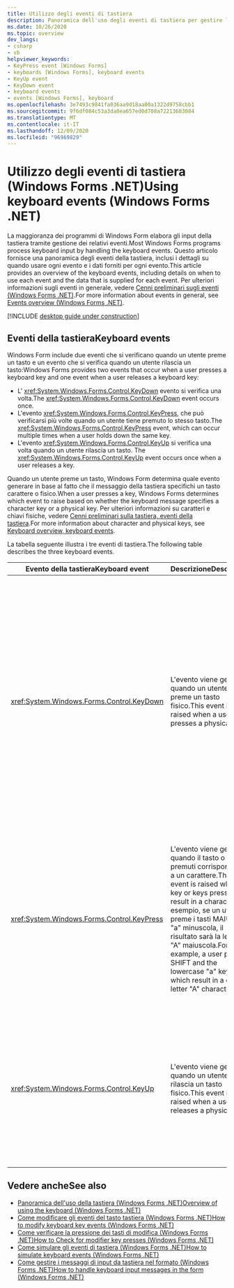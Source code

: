```yaml
---
title: Utilizzo degli eventi di tastiera
description: Panoramica dell'uso degli eventi di tastiera per gestire l'input da tastiera. Questo articolo fornisce un elenco di eventi correlati alla tastiera e quando usarli.
ms.date: 10/26/2020
ms.topic: overview
dev_langs:
- csharp
- vb
helpviewer_keywords:
- KeyPress event [Windows Forms]
- keyboards [Windows Forms], keyboard events
- KeyUp event
- KeyDown event
- keyboard events
- events [Windows Forms], keyboard
ms.openlocfilehash: 3e7493c9841fa036aa9d18aa00a1322d9758cbb1
ms.sourcegitcommit: 9f6df084c53a3da0ea657ed0d708a72213683084
ms.translationtype: MT
ms.contentlocale: it-IT
ms.lasthandoff: 12/09/2020
ms.locfileid: "96969829"
---
```

# <a name="using-keyboard-events-windows-forms-net"></a><span data-ttu-id="5db43-104">Utilizzo degli eventi di tastiera (Windows Forms .NET)</span><span class="sxs-lookup"><span data-stu-id="5db43-104">Using keyboard events (Windows Forms .NET)</span></span>

<span data-ttu-id="5db43-105">La maggioranza dei programmi di Windows Form elabora gli input della tastiera tramite gestione dei relativi eventi.</span><span class="sxs-lookup"><span data-stu-id="5db43-105">Most Windows Forms programs process keyboard input by handling the keyboard events.</span></span> <span data-ttu-id="5db43-106">Questo articolo fornisce una panoramica degli eventi della tastiera, inclusi i dettagli su quando usare ogni evento e i dati forniti per ogni evento.</span><span class="sxs-lookup"><span data-stu-id="5db43-106">This article provides an overview of the keyboard events, including details on when to use each event and the data that is supplied for each event.</span></span> <span data-ttu-id="5db43-107">Per ulteriori informazioni sugli eventi in generale, vedere [Cenni preliminari sugli eventi (Windows Forms .NET)](../forms/events.md).</span><span class="sxs-lookup"><span data-stu-id="5db43-107">For more information about events in general, see [Events overview (Windows Forms .NET)](../forms/events.md).</span></span>

[!INCLUDE [desktop guide under construction](../../includes/desktop-guide-preview-note.md)]

## <a name="keyboard-events"></a><span data-ttu-id="5db43-108">Eventi della tastiera</span><span class="sxs-lookup"><span data-stu-id="5db43-108">Keyboard events</span></span>

<span data-ttu-id="5db43-109">Windows Form include due eventi che si verificano quando un utente preme un tasto e un evento che si verifica quando un utente rilascia un tasto:</span><span class="sxs-lookup"><span data-stu-id="5db43-109">Windows Forms provides two events that occur when a user presses a keyboard key and one event when a user releases a keyboard key:</span></span>

- <span data-ttu-id="5db43-110">L' <xref:System.Windows.Forms.Control.KeyDown> evento si verifica una volta.</span><span class="sxs-lookup"><span data-stu-id="5db43-110">The <xref:System.Windows.Forms.Control.KeyDown> event occurs once.</span></span>
- <span data-ttu-id="5db43-111">L'evento <xref:System.Windows.Forms.Control.KeyPress>, che può verificarsi più volte quando un utente tiene premuto lo stesso tasto.</span><span class="sxs-lookup"><span data-stu-id="5db43-111">The <xref:System.Windows.Forms.Control.KeyPress> event, which can occur multiple times when a user holds down the same key.</span></span>
- <span data-ttu-id="5db43-112">L'evento <xref:System.Windows.Forms.Control.KeyUp> si verifica una volta quando un utente rilascia un tasto. </span><span class="sxs-lookup"><span data-stu-id="5db43-112">The <xref:System.Windows.Forms.Control.KeyUp> event occurs once when a user releases a key.</span></span>

<span data-ttu-id="5db43-113">Quando un utente preme un tasto, Windows Form determina quale evento generare in base al fatto che il messaggio della tastiera specifichi un tasto carattere o fisico.</span><span class="sxs-lookup"><span data-stu-id="5db43-113">When a user presses a key, Windows Forms determines which event to raise based on whether the keyboard message specifies a character key or a physical key.</span></span> <span data-ttu-id="5db43-114">Per ulteriori informazioni su caratteri e chiavi fisiche, vedere [Cenni preliminari sulla tastiera, eventi della tastiera](overview.md#keyboard-events).</span><span class="sxs-lookup"><span data-stu-id="5db43-114">For more information about character and physical keys, see [Keyboard overview, keyboard events](overview.md#keyboard-events).</span></span>

<span data-ttu-id="5db43-115">La tabella seguente illustra i tre eventi di tastiera.</span><span class="sxs-lookup"><span data-stu-id="5db43-115">The following table describes the three keyboard events.</span></span>

|<span data-ttu-id="5db43-116">Evento della tastiera</span><span class="sxs-lookup"><span data-stu-id="5db43-116">Keyboard event</span></span>|<span data-ttu-id="5db43-117">Descrizione</span><span class="sxs-lookup"><span data-stu-id="5db43-117">Description</span></span>|<span data-ttu-id="5db43-118">Risultati</span><span class="sxs-lookup"><span data-stu-id="5db43-118">Results</span></span>|
|--------------------|-----------------|-------------|
|<xref:System.Windows.Forms.Control.KeyDown>|<span data-ttu-id="5db43-119">L'evento viene generato quando un utente preme un tasto fisico.</span><span class="sxs-lookup"><span data-stu-id="5db43-119">This event is raised when a user presses a physical key.</span></span>|<span data-ttu-id="5db43-120">Il gestore per <xref:System.Windows.Forms.Control.KeyDown> riceve:</span><span class="sxs-lookup"><span data-stu-id="5db43-120">The handler for <xref:System.Windows.Forms.Control.KeyDown> receives:</span></span><br /><br /> <ul><li><span data-ttu-id="5db43-121">Un parametro <xref:System.Windows.Forms.KeyEventArgs>, che fornisce la proprietà <xref:System.Windows.Forms.KeyEventArgs.KeyCode%2A> (che specifica un tasto fisico).</span><span class="sxs-lookup"><span data-stu-id="5db43-121">A <xref:System.Windows.Forms.KeyEventArgs> parameter, which provides the <xref:System.Windows.Forms.KeyEventArgs.KeyCode%2A> property (which specifies a physical keyboard button).</span></span></li><li><span data-ttu-id="5db43-122">La proprietà <xref:System.Windows.Forms.KeyEventArgs.Modifiers%2A> (MAIUSC, CTRL o ALT).</span><span class="sxs-lookup"><span data-stu-id="5db43-122">The <xref:System.Windows.Forms.KeyEventArgs.Modifiers%2A> property (SHIFT, CTRL, or ALT).</span></span></li><li><span data-ttu-id="5db43-123">La proprietà <xref:System.Windows.Forms.KeyEventArgs.KeyData%2A>, che combina il codice tasto e il modificatore.</span><span class="sxs-lookup"><span data-stu-id="5db43-123">The <xref:System.Windows.Forms.KeyEventArgs.KeyData%2A> property (which combines the key code and modifier).</span></span> <span data-ttu-id="5db43-124">Il parametro <xref:System.Windows.Forms.KeyEventArgs> include inoltre:</span><span class="sxs-lookup"><span data-stu-id="5db43-124">The <xref:System.Windows.Forms.KeyEventArgs> parameter also provides:</span></span><br /><br /> <ul><li><span data-ttu-id="5db43-125">La proprietà <xref:System.Windows.Forms.KeyEventArgs.Handled%2A>, che può essere impostata per impedire al controllo sottostante di ricevere il tasto.</span><span class="sxs-lookup"><span data-stu-id="5db43-125">The <xref:System.Windows.Forms.KeyEventArgs.Handled%2A> property, which can be set to prevent the underlying control from receiving the key.</span></span></li><li><span data-ttu-id="5db43-126">La proprietà <xref:System.Windows.Forms.KeyEventArgs.SuppressKeyPress%2A>, utilizzabile per eliminare gli eventi <xref:System.Windows.Forms.Control.KeyPress> e <xref:System.Windows.Forms.Control.KeyUp> per la sequenza di tasti.</span><span class="sxs-lookup"><span data-stu-id="5db43-126">The <xref:System.Windows.Forms.KeyEventArgs.SuppressKeyPress%2A> property, which can be used to suppress the <xref:System.Windows.Forms.Control.KeyPress> and <xref:System.Windows.Forms.Control.KeyUp> events for that keystroke.</span></span></li></ul></li></ul>|
|<xref:System.Windows.Forms.Control.KeyPress>|<span data-ttu-id="5db43-127">L'evento viene generato quando il tasto o i tasti premuti corrispondono a un carattere.</span><span class="sxs-lookup"><span data-stu-id="5db43-127">This event is raised when the key or keys pressed result in a character.</span></span> <span data-ttu-id="5db43-128">Ad esempio, se un utente preme i tasti MAIUSC e "a" minuscola, il risultato sarà la lettera "A" maiuscola.</span><span class="sxs-lookup"><span data-stu-id="5db43-128">For example, a user presses SHIFT and the lowercase "a" keys, which result in a capital letter "A" character.</span></span>|<span data-ttu-id="5db43-129"><xref:System.Windows.Forms.Control.KeyPress> viene generato dopo <xref:System.Windows.Forms.Control.KeyDown>.</span><span class="sxs-lookup"><span data-stu-id="5db43-129"><xref:System.Windows.Forms.Control.KeyPress> is raised after <xref:System.Windows.Forms.Control.KeyDown>.</span></span><br /><br /> <ul><li><span data-ttu-id="5db43-130">Il gestore per <xref:System.Windows.Forms.Control.KeyPress> riceve:</span><span class="sxs-lookup"><span data-stu-id="5db43-130">The handler for <xref:System.Windows.Forms.Control.KeyPress> receives:</span></span></li><li><span data-ttu-id="5db43-131">Un parametro <xref:System.Windows.Forms.KeyPressEventArgs>, che include il codice carattere del tasto premuto.</span><span class="sxs-lookup"><span data-stu-id="5db43-131">A <xref:System.Windows.Forms.KeyPressEventArgs> parameter, which contains the character code of the key that was pressed.</span></span> <span data-ttu-id="5db43-132"> Il codice carattere è univoco per ogni combinazione di tasto carattere e tasto modificatore.</span><span class="sxs-lookup"><span data-stu-id="5db43-132">This character code is unique for every combination of a character key and a modifier key.</span></span><br /><br />     <span data-ttu-id="5db43-133">Ad esempio, il tasto "A" avrà il risultato seguente:</span><span class="sxs-lookup"><span data-stu-id="5db43-133">For example, the "A" key will generate:</span></span><br /><br /> <ul><li><span data-ttu-id="5db43-134">Il codice carattere 65, se premuto con il tasto MAIUSC</span><span class="sxs-lookup"><span data-stu-id="5db43-134">The character code 65, if it is pressed with the SHIFT key</span></span></li><li><span data-ttu-id="5db43-135">Oppure il tasto BLOC MAIUSC, 97 se premuto da solo</span><span class="sxs-lookup"><span data-stu-id="5db43-135">Or the CAPS LOCK key, 97 if it is pressed by itself,</span></span></li><li><span data-ttu-id="5db43-136">E 1, se premuto con il tasto CTRL</span><span class="sxs-lookup"><span data-stu-id="5db43-136">And 1, if it is pressed with the CTRL key.</span></span></li></ul></li></ul>|
|<xref:System.Windows.Forms.Control.KeyUp>|<span data-ttu-id="5db43-137">L'evento viene generato quando un utente rilascia un tasto fisico.</span><span class="sxs-lookup"><span data-stu-id="5db43-137">This event is raised when a user releases a physical key.</span></span>|<span data-ttu-id="5db43-138">Il gestore per <xref:System.Windows.Forms.Control.KeyUp> riceve:</span><span class="sxs-lookup"><span data-stu-id="5db43-138">The handler for <xref:System.Windows.Forms.Control.KeyUp> receives:</span></span><br /><br /> <ul><li><span data-ttu-id="5db43-139">Un parametro <xref:System.Windows.Forms.KeyEventArgs>:</span><span class="sxs-lookup"><span data-stu-id="5db43-139">A <xref:System.Windows.Forms.KeyEventArgs> parameter:</span></span><br /><br /> <ul><li><span data-ttu-id="5db43-140">Che fornisce la proprietà <xref:System.Windows.Forms.KeyEventArgs.KeyCode%2A> (che specifica un tasto fisico).</span><span class="sxs-lookup"><span data-stu-id="5db43-140">Which provides the <xref:System.Windows.Forms.KeyEventArgs.KeyCode%2A> property (which specifies a physical keyboard button).</span></span></li><li><span data-ttu-id="5db43-141">La proprietà <xref:System.Windows.Forms.KeyEventArgs.Modifiers%2A> (MAIUSC, CTRL o ALT).</span><span class="sxs-lookup"><span data-stu-id="5db43-141">The <xref:System.Windows.Forms.KeyEventArgs.Modifiers%2A> property (SHIFT, CTRL, or ALT).</span></span></li><li><span data-ttu-id="5db43-142">La proprietà <xref:System.Globalization.SortKey.KeyData%2A>, che combina il codice tasto e il modificatore.</span><span class="sxs-lookup"><span data-stu-id="5db43-142">The <xref:System.Globalization.SortKey.KeyData%2A> property (which combines the key code and modifier).</span></span></li></ul></li></ul>|

## <a name="see-also"></a><span data-ttu-id="5db43-143">Vedere anche</span><span class="sxs-lookup"><span data-stu-id="5db43-143">See also</span></span>

- [<span data-ttu-id="5db43-144">Panoramica dell'uso della tastiera (Windows Forms .NET)</span><span class="sxs-lookup"><span data-stu-id="5db43-144">Overview of using the keyboard (Windows Forms .NET)</span></span>](overview.md)
- [<span data-ttu-id="5db43-145">Come modificare gli eventi del tasto tastiera (Windows Forms .NET)</span><span class="sxs-lookup"><span data-stu-id="5db43-145">How to modify keyboard key events (Windows Forms .NET)</span></span>](how-to-change-key-press.md)
- [<span data-ttu-id="5db43-146">Come verificare la pressione dei tasti di modifica (Windows Forms .NET)</span><span class="sxs-lookup"><span data-stu-id="5db43-146">How to Check for modifier key presses (Windows Forms .NET)</span></span>](how-to-check-modifier-key.md)
- [<span data-ttu-id="5db43-147">Come simulare gli eventi di tastiera (Windows Forms .NET)</span><span class="sxs-lookup"><span data-stu-id="5db43-147">How to simulate keyboard events (Windows Forms .NET)</span></span>](how-to-simulate-events.md)
- [<span data-ttu-id="5db43-148">Come gestire i messaggi di input da tastiera nel formato (Windows Forms .NET)</span><span class="sxs-lookup"><span data-stu-id="5db43-148">How to handle keyboard input messages in the form (Windows Forms .NET)</span></span>](how-to-handle-forms.md)
